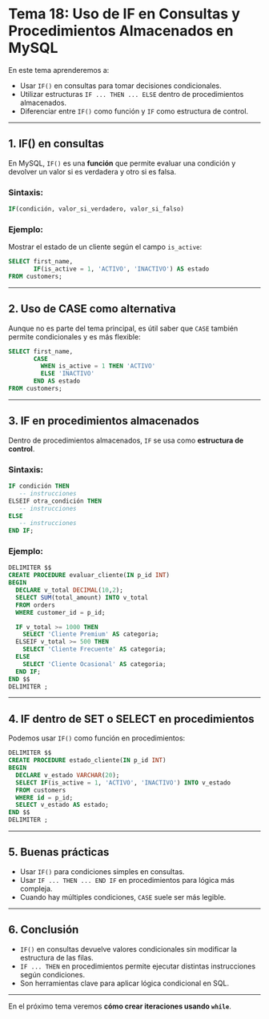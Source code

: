 # **Tema 18: Uso de IF en Consultas y Procedimientos Almacenados en MySQL**

En este tema aprenderemos a:

- Usar `IF()` en consultas para tomar decisiones condicionales.
- Utilizar estructuras `IF ... THEN ... ELSE` dentro de procedimientos almacenados.
- Diferenciar entre `IF()` como función y `IF` como estructura de control.

---

## **1. IF() en consultas**

En MySQL, `IF()` es una **función** que permite evaluar una condición y devolver un valor si es verdadera y otro si es falsa.

### **Sintaxis:**

```sql
IF(condición, valor_si_verdadero, valor_si_falso)
```

### **Ejemplo:**

Mostrar el estado de un cliente según el campo `is_active`:

```sql
SELECT first_name,
       IF(is_active = 1, 'ACTIVO', 'INACTIVO') AS estado
FROM customers;
```

---

## **2. Uso de CASE como alternativa**

Aunque no es parte del tema principal, es útil saber que `CASE` también permite condicionales y es más flexible:

```sql
SELECT first_name,
       CASE
         WHEN is_active = 1 THEN 'ACTIVO'
         ELSE 'INACTIVO'
       END AS estado
FROM customers;
```

---

## **3. IF en procedimientos almacenados**

Dentro de procedimientos almacenados, `IF` se usa como **estructura de control**.

### **Sintaxis:**

```sql
IF condición THEN
   -- instrucciones
ELSEIF otra_condición THEN
   -- instrucciones
ELSE
   -- instrucciones
END IF;
```

### **Ejemplo:**

```sql
DELIMITER $$
CREATE PROCEDURE evaluar_cliente(IN p_id INT)
BEGIN
  DECLARE v_total DECIMAL(10,2);
  SELECT SUM(total_amount) INTO v_total
  FROM orders
  WHERE customer_id = p_id;

  IF v_total >= 1000 THEN
    SELECT 'Cliente Premium' AS categoria;
  ELSEIF v_total >= 500 THEN
    SELECT 'Cliente Frecuente' AS categoria;
  ELSE
    SELECT 'Cliente Ocasional' AS categoria;
  END IF;
END $$
DELIMITER ;
```

---

## **4. IF dentro de SET o SELECT en procedimientos**

Podemos usar `IF()` como función en procedimientos:

```sql
DELIMITER $$
CREATE PROCEDURE estado_cliente(IN p_id INT)
BEGIN
  DECLARE v_estado VARCHAR(20);
  SELECT IF(is_active = 1, 'ACTIVO', 'INACTIVO') INTO v_estado
  FROM customers
  WHERE id = p_id;
  SELECT v_estado AS estado;
END $$
DELIMITER ;
```

---

## **5. Buenas prácticas**

- Usar `IF()` para condiciones simples en consultas.
- Usar `IF ... THEN ... END IF` en procedimientos para lógica más compleja.
- Cuando hay múltiples condiciones, `CASE` suele ser más legible.

---

## **6. Conclusión**

- `IF()` en consultas devuelve valores condicionales sin modificar la estructura de las filas.
- `IF ... THEN` en procedimientos permite ejecutar distintas instrucciones según condiciones.
- Son herramientas clave para aplicar lógica condicional en SQL.

---

En el próximo tema veremos **cómo crear iteraciones usando `while`**.
